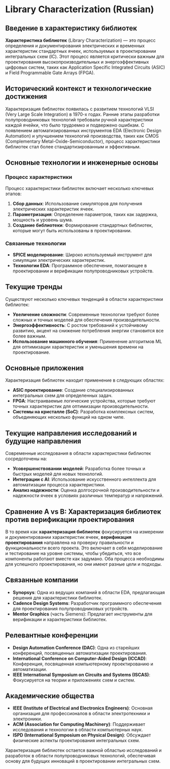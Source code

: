 # Library Characterization (Russian)

## Введение в характеристику библиотек

**Характеристика библиотек** (Library Characterization) — это процесс определения и документирования электрических и временных характеристик стандартных ячеек, используемых в проектировании интегральных схем (IC). Этот процесс является критически важным для проектирования высокопроизводительных и энергоэффективных цифровых систем, таких как Application Specific Integrated Circuits (ASIC) и Field Programmable Gate Arrays (FPGA).

## Исторический контекст и технологические достижения

Характеризация библиотек появилась с развитием технологий VLSI (Very Large Scale Integration) в 1970-х годах. Ранние этапы разработки полупроводниковых технологий требовали ручной характеристики каждой ячейки, что было трудоемко и подвержено ошибкам. С появлением автоматизированных инструментов EDA (Electronic Design Automation) и улучшением технологий производства, таких как CMOS (Complementary Metal-Oxide-Semiconductor), процесс характеристики библиотек стал более стандартизированным и эффективным.

## Основные технологии и инженерные основы

### Процесс характеристики

Процесс характеристики библиотек включает несколько ключевых этапов:

1. **Сбор данных**: Использование симуляторов для получения электрических характеристик ячеек.
2. **Параметризация**: Определение параметров, таких как задержка, мощность и уровень шума.
3. **Создание библиотеки**: Формирование стандартных библиотек, которые могут быть использованы в проектировании.

### Связанные технологии

- **SPICE моделирование**: Широко используемый инструмент для симуляции электрических характеристик.
- **Технологии EDA**: Программное обеспечение, помогающее в проектировании и верификации полупроводниковых устройств.
  
## Текущие тренды

Существуют несколько ключевых тенденций в области характеристики библиотек:

- **Увеличение сложности**: Современные технологии требуют более сложных и точных моделей для обеспечения производительности.
- **Энергоэффективность**: С ростом требований к устойчивому развитию, акцент на снижение потребления энергии становится все более важным.
- **Использование машинного обучения**: Применение алгоритмов ML для оптимизации характеристик и уменьшения времени на проектирование.

## Основные приложения

Характеризация библиотек находит применение в следующих областях:

- **ASIC проектирование**: Создание специализированных интегральных схем для определенных задач.
- **FPGA**: Настраиваемые логические устройства, которые требуют точных характеристик для оптимизации производительности.
- **Системы на кристалле (SoC)**: Разработка комплексных систем, объединяющих несколько функций на одном чипе.

## Текущие направления исследований и будущие направления

Современные исследования в области характеристики библиотек сосредоточены на:

- **Усовершенствовании моделей**: Разработка более точных и быстрых моделей для новых технологий.
- **Интеграции с AI**: Использование искусственного интеллекта для автоматизации процесса характеристики.
- **Анализ надежности**: Оценка долгосрочной производительности и надежности ячеек в условиях различных температур и напряжений.

## Сравнение A vs B: Характеризация библиотек против верификации проектирования

В то время как **характеризация библиотек** фокусируется на измерении и документировании характеристик ячеек, **верификация проектирования** направлена на проверку правильности и функциональности всего проекта. Это включает в себя моделирование и тестирование на уровне системы, чтобы убедиться, что все компоненты работают вместе как задумано. Оба процесса необходимы для успешного проектирования, но они имеют разные цели и подходы.

## Связанные компании

- **Synopsys**: Одна из ведущих компаний в области EDA, предлагающая решения для характеристики библиотек.
- **Cadence Design Systems**: Разработчик программного обеспечения для проектирования полупроводниковых устройств.
- **Mentor Graphics** (часть Siemens): Предлагает инструменты для верификации и характеристики библиотек.

## Релевантные конференции

- **Design Automation Conference (DAC)**: Одна из старейших конференций, посвященных автоматизации проектирования.
- **International Conference on Computer-Aided Design (ICCAD)**: Конференция, посвященная компьютерному проектированию и автоматизации.
- **IEEE International Symposium on Circuits and Systems (ISCAS)**: Фокусируется на теории и приложениях схем и систем.

## Академические общества

- **IEEE (Institute of Electrical and Electronics Engineers)**: Основная организация для профессионалов в области электротехники и электроники.
- **ACM (Association for Computing Machinery)**: Поддерживает исследования и технологии в области компьютерных наук.
- **ISPD (International Symposium on Physical Design)**: Обсуждает физические аспекты проектирования интегральных схем.

Характеризация библиотек остается важной областью исследований и разработок в области полупроводниковых технологий, обеспечивая основу для будущих инноваций в проектировании интегральных схем.